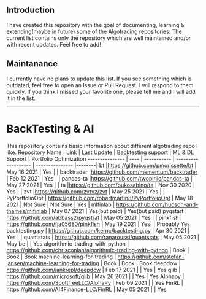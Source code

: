 ## Introduction
I have created this repository with the goal of documenting, learning & extending(maybe in future) some of the Algotrading repositories. The current list contains only the repository which are well maintained and/or with recent updates. Feel free to add! 

## Maintanance
I currently have no plans to update this list. If you see something which is outdated, feel free to open an Issue or Pull Request. I will respond to them quickly. If you think I missed your favorite one, please tell me and I will add it in the list.

---
# BackTesting & AI
This repository contains basic information about different algotrading repo I like.
Repository Name | Link                                                           | Last Update | Backtesting support | ML & DL Support | Portfolio Optimization
--------------- | ----                                                           | ----------- | ------------------- | --------------- |--------|
bt              |https://github.com/pmorissette/bt                               | May 16 2021 | Yes |  |
backtrader              |https://github.com/mementum/backtrader                  | Feb 12 2021 | Yes |  |
pandas-ta              |https://github.com/twopirllc/pandas-ta                   | May 27 2021 | Yes |  |
ta              |https://github.com/bukosabino/ta                                | Nov 30 2020 | Yes |  |
zvt              |https://github.com/zvtvz/zvt                                   | May 25 2021 | Yes |  |
PyPortfolioOpt  | https://github.com/robertmartin8/PyPortfolioOpt                | May 18 2021 | Not Sure | Not Sure | Yes |
mlfinlab        | https://github.com/hudson-and-thames/mlfinlab                  | May 07 2021 | Yes(but paid) | Yes(but paid)
pyqstart        | https://github.com/abbass2/pyqstrat                            | May 05 2021 | Yes |  |
pinkfish        | https://github.com/fja05680/pinkfish                           | May 19 2021 | Yes|   | Probably Yes
backtesting.py  | https://github.com/kernc/backtesting.py                        | Apr 30 2021 | Yes |  |
quantstats      | https://github.com/ranaroussi/quantstats                       | May 05 2021 | May be | | Yes
algorithmic-trading-with-python | https://github.com/chrisconlan/algorithmic-trading-with-python | Book | Book | Book
machine-learning-for-trading | https://github.com/stefan-jansen/machine-learning-for-trading | Book | Book | Book
deepdow         | https://github.com/jankrepl/deepdow                            | Feb 17 2021 |  | Yes | Yes
qlib            | https://github.com/microsoft/qlib                              | May 26 2021 |   | Yes | Yes
Alphapy         | https://github.com/ScottfreeLLC/AlphaPy                        | Feb 09 2021 |   | Yes 
FinRL           | https://github.com/AI4Finance-LLC/FinRL                        | May 05 2021 | | Yes
















